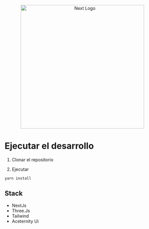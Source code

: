 <p align="center">
  <img src="./public/readme/Next.js_wordmark_dark.svg" width="400" alt="Next Logo" />
</p>

# Ejecutar el desarrollo

1. Clonar el repositorio

2. Ejecutar
```
yarn install

``````

## Stack
* NextJs
* Three.Js
* Tailwind
* Aceternity Ui
